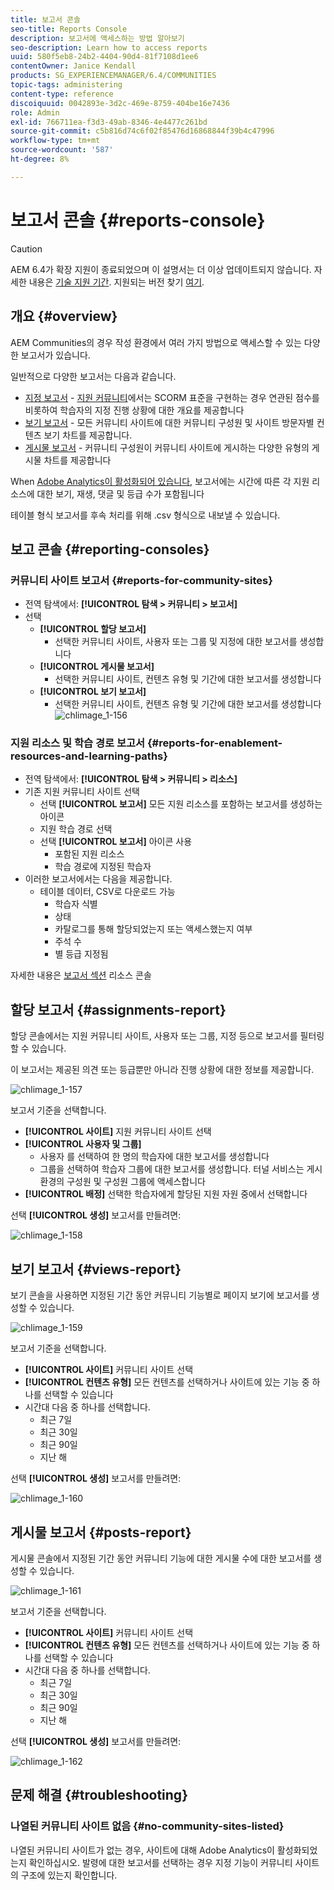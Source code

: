 ```yaml
---
title: 보고서 콘솔
seo-title: Reports Console
description: 보고서에 액세스하는 방법 알아보기
seo-description: Learn how to access reports
uuid: 580f5eb8-24b2-4404-90d4-81f7108d1ee6
contentOwner: Janice Kendall
products: SG_EXPERIENCEMANAGER/6.4/COMMUNITIES
topic-tags: administering
content-type: reference
discoiquuid: 0042893e-3d2c-469e-8759-404be16e7436
role: Admin
exl-id: 766711ea-f3d3-49ab-8346-4e4477c261bd
source-git-commit: c5b816d74c6f02f85476d16868844f39b4c47996
workflow-type: tm+mt
source-wordcount: '587'
ht-degree: 8%

---
```


# 보고서 콘솔 {#reports-console}

>[!CAUTION]
>
>AEM 6.4가 확장 지원이 종료되었으며 이 설명서는 더 이상 업데이트되지 않습니다. 자세한 내용은 [기술 지원 기간](https://helpx.adobe.com/kr/support/programs/eol-matrix.html). 지원되는 버전 찾기 [여기](https://experienceleague.adobe.com/docs/).

## 개요 {#overview}

AEM Communities의 경우 작성 환경에서 여러 가지 방법으로 액세스할 수 있는 다양한 보고서가 있습니다.

일반적으로 다양한 보고서는 다음과 같습니다.

* [지정 보고서](#assignments-report) - [지원 커뮤니티](overview.md#enablement-community)에서는 SCORM 표준을 구현하는 경우 연관된 점수를 비롯하여 학습자의 지정 진행 상황에 대한 개요를 제공합니다
* [보기 보고서](#views-report) - 모든 커뮤니티 사이트에 대한 커뮤니티 구성원 및 사이트 방문자별 컨텐츠 보기 차트를 제공합니다.
* [게시물 보고서](#posts-report) - 커뮤니티 구성원이 커뮤니티 사이트에 게시하는 다양한 유형의 게시물 차트를 제공합니다

When [Adobe Analytics이 활성화되어 있습니다](sites-console.md#analytics), 보고서에는 시간에 따른 각 지원 리소스에 대한 보기, 재생, 댓글 및 등급 수가 포함됩니다

테이블 형식 보고서를 후속 처리를 위해 .csv 형식으로 내보낼 수 있습니다.

## 보고 콘솔 {#reporting-consoles}

### 커뮤니티 사이트 보고서 {#reports-for-community-sites}

* 전역 탐색에서: **[!UICONTROL 탐색 > 커뮤니티 > 보고서]**
* 선택
   * **[!UICONTROL 할당 보고서]**
      * 선택한 커뮤니티 사이트, 사용자 또는 그룹 및 지정에 대한 보고서를 생성합니다
   * **[!UICONTROL 게시물 보고서]**
      * 선택한 커뮤니티 사이트, 컨텐츠 유형 및 기간에 대한 보고서를 생성합니다
   * **[!UICONTROL 보기 보고서]**
      * 선택한 커뮤니티 사이트, 컨텐츠 유형 및 기간에 대한 보고서를 생성합니다
         ![chlimage_1-156](assets/chlimage_1-156.png)

### 지원 리소스 및 학습 경로 보고서 {#reports-for-enablement-resources-and-learning-paths}

* 전역 탐색에서: **[!UICONTROL 탐색 > 커뮤니티 > 리소스]**
* 기존 지원 커뮤니티 사이트 선택
   * 선택 **[!UICONTROL 보고서]** 모든 지원 리소스를 포함하는 보고서를 생성하는 아이콘
   * 지원 학습 경로 선택
   * 선택 **[!UICONTROL 보고서]** 아이콘 사용
      * 포함된 지원 리소스
      * 학습 경로에 지정된 학습자
* 이러한 보고서에서는 다음을 제공합니다.
   * 테이블 데이터, CSV로 다운로드 가능
      * 학습자 식별
      * 상태
      * 카탈로그를 통해 할당되었는지 또는 액세스했는지 여부
      * 주석 수
      * 별 등급 지정됨

자세한 내용은 [보고서 섹션](resources.md#report) 리소스 콘솔

## 할당 보고서 {#assignments-report}

할당 콘솔에서는 지원 커뮤니티 사이트, 사용자 또는 그룹, 지정 등으로 보고서를 필터링할 수 있습니다.

이 보고서는 제공된 의견 또는 등급뿐만 아니라 진행 상황에 대한 정보를 제공합니다.

![chlimage_1-157](assets/chlimage_1-157.png)

보고서 기준을 선택합니다.

* **[!UICONTROL 사이트]**
지원 커뮤니티 사이트 선택
* **[!UICONTROL 사용자 및 그룹]**
   * 사용자 를 선택하여 한 명의 학습자에 대한 보고서를 생성합니다
   * 그룹을 선택하여 학습자 그룹에 대한 보고서를 생성합니다. 터널 서비스는 게시 환경의 구성원 및 구성원 그룹에 액세스합니다
* **[!UICONTROL 배정]**
선택한 학습자에게 할당된 지원 자원 중에서 선택합니다

선택 **[!UICONTROL 생성]** 보고서를 만들려면:

![chlimage_1-158](assets/chlimage_1-158.png)

## 보기 보고서 {#views-report}

보기 콘솔을 사용하면 지정된 기간 동안 커뮤니티 기능별로 페이지 보기에 보고서를 생성할 수 있습니다.

![chlimage_1-159](assets/chlimage_1-159.png)

보고서 기준을 선택합니다.

* **[!UICONTROL 사이트]**
커뮤니티 사이트 선택
* **[!UICONTROL 컨텐츠 유형]**
모든 컨텐츠를 선택하거나 사이트에 있는 기능 중 하나를 선택할 수 있습니다
* 시간대 다음 중 하나를 선택합니다.
   * 최근 7일
   * 최근 30일
   * 최근 90일
   * 지난 해

선택 **[!UICONTROL 생성]** 보고서를 만들려면:

![chlimage_1-160](assets/chlimage_1-160.png)

## 게시물 보고서 {#posts-report}

게시물 콘솔에서 지정된 기간 동안 커뮤니티 기능에 대한 게시물 수에 대한 보고서를 생성할 수 있습니다.

![chlimage_1-161](assets/chlimage_1-161.png)

보고서 기준을 선택합니다.

* **[!UICONTROL 사이트]**
커뮤니티 사이트 선택
* **[!UICONTROL 컨텐츠 유형]**
모든 컨텐츠를 선택하거나 사이트에 있는 기능 중 하나를 선택할 수 있습니다
* 시간대 다음 중 하나를 선택합니다.
   * 최근 7일
   * 최근 30일
   * 최근 90일
   * 지난 해

선택 **[!UICONTROL 생성]** 보고서를 만들려면:

![chlimage_1-162](assets/chlimage_1-162.png)

## 문제 해결 {#troubleshooting}

### 나열된 커뮤니티 사이트 없음 {#no-community-sites-listed}

나열된 커뮤니티 사이트가 없는 경우, 사이트에 대해 Adobe Analytics이 활성화되었는지 확인하십시오. 발령에 대한 보고서를 선택하는 경우 지정 기능이 커뮤니티 사이트의 구조에 있는지 확인합니다.
